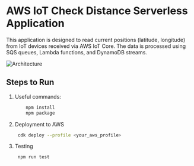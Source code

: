 # AWS IoT Check Distance Serverless Application

This application is designed to read current positions (latitude, longitude) from IoT devices received via AWS IoT Core. The data is processed using SQS queues, Lambda functions, and DynamoDB streams.

![Architecture](architecture.png) <!-- Add a picture of the architecture here. Place the image file named "architecture.png" in the same directory as this README.md file. -->

## Steps to Run

1. Useful commands:

    ```bash
        npm install
        npm package
    ```
  
2. Deployment to AWS
    ```bash
     cdk deploy --profile <your_aws_profile>
    ```
    
3. Testing
    ```bash
     npm run test
    ```